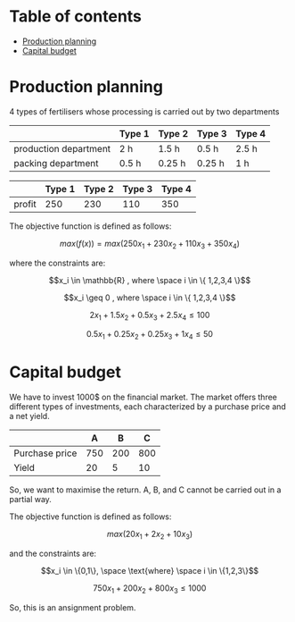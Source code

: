 # Table of contents
<!-- TOC -->
* [Production planning](#production-planning)
* [Capital budget](#capital-budget)
<!-- TOC -->

# Production planning

4 types of fertilisers whose processing is carried out by two departments

|                       | Type 1 | Type 2  | Type 3  | Type 4  |
|-----------------------|--------|---------|---------|---------|
| production department | 2  h   | 1.5  h  | 0.5   h | 2.5   h |
| packing department    | 0.5 h  | 0.25  h | 0.25 h  | 1   h   |

|        | Type 1 | Type 2 | Type 3 | Type 4 |
|--------|--------|--------|--------|--------|
| profit | 250    | 230    | 110    | 350    |

The objective function is defined as follows:

```math
max(f(x)) = max(250x_1 + 230x_2 + 110x_3 + 350x_4)
```

where the constraints are:

```math
x_i \in \mathbb{R} , where \space i \in \{ 1,2,3,4 \}
```
```math
x_i \geq 0 , where \space i \in \{ 1,2,3,4 \}
```
```math
2x_1 + 1.5x_2 + 0.5x_3 + 2.5x_4 \leq 100
```
```math
0.5x_1 + 0.25x_2 + 0.25x_3 + 1x_4 \leq 50
```

# Capital budget

We have to invest 1000$ on the financial market. The market offers three different types of investments,
each characterized by a purchase price and a net yield. 

|                | A   | B   | C   |
|----------------|-----|-----|-----|
| Purchase price | 750 | 200 | 800 |
| Yield          | 20  | 5   | 10  |

So, we want to maximise the return. A, B, and C cannot be carried out in a partial 
way. 

The objective function is defined as follows:

```math
max(20x_1 + 2x_2 + 10x_3)
```
and the constraints are:

```math
x_i \in \{0,1\}, \space \text{where} \space i \in \{1,2,3\}
```
```math
750x_1 + 200x_2 + 800x_3 \leq 1000
```
So, this is an ansignment problem. 